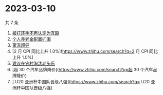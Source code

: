 # 2023-03-10

共 7 条

<!-- BEGIN -->
<!-- 最后更新时间 Fri Mar 10 2023 04:09:08 GMT+0800 (China Standard Time) -->

1. [被打还手不再认定为互殴](https://www.zhihu.com/search?q=被打还手不再认定为互殴)
1. [个人养老金配置扩围](https://www.zhihu.com/search?q=个人养老金配置扩围)
1. [室温超导](https://www.zhihu.com/search?q=室温超导)
1. [2 月 CPI 同比上升 1.0%](https://www.zhihu.com/search?q=2 月 CPI 同比上升
   1.0%)
1. [建议在农村淘汰老头乐](https://www.zhihu.com/search?q=建议在农村淘汰老头乐)
1. [超 30 个汽车品牌降价](https://www.zhihu.com/search?q=超 30 个汽车品牌降价)
1. [ U20 亚洲杯中国队晋级八强](https://www.zhihu.com/search?q= U20
   亚洲杯中国队晋级八强)

<!-- END -->
